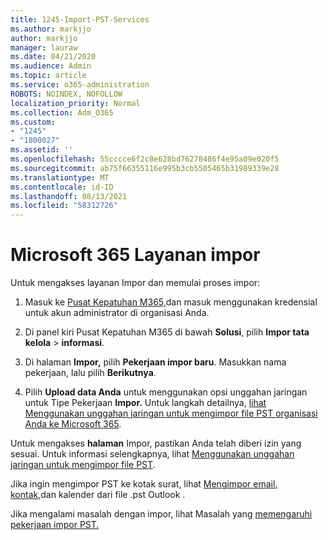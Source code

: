 ```yaml
---
title: 1245-Import-PST-Services
ms.author: markjjo
author: markjjo
manager: lauraw
ms.date: 04/21/2020
ms.audience: Admin
ms.topic: article
ms.service: o365-administration
ROBOTS: NOINDEX, NOFOLLOW
localization_priority: Normal
ms.collection: Adm_O365
ms.custom:
- "1245"
- "1800027"
ms.assetid: ''
ms.openlocfilehash: 55cccce6f2c8e628bd76278486f4e95a09e020f5
ms.sourcegitcommit: ab75f66355116e995b3cb5505465b31989339e28
ms.translationtype: MT
ms.contentlocale: id-ID
ms.lasthandoff: 08/13/2021
ms.locfileid: "58312726"
---
```

# <a name="microsoft-365-import-service"></a>Microsoft 365 Layanan impor

Untuk mengakses layanan Impor dan memulai proses impor:

1. Masuk ke [Pusat Kepatuhan M365,](https://compliance.microsoft.com/)dan masuk menggunakan kredensial untuk akun administrator di organisasi Anda.

1. Di panel kiri Pusat Kepatuhan M365 di bawah **Solusi**, pilih **Impor tata kelola**  >  **informasi**.

1. Di halaman **Impor,** pilih **Pekerjaan impor baru**. Masukkan nama pekerjaan, lalu pilih **Berikutnya**.

1. Pilih **Upload data Anda** untuk menggunakan opsi unggahan jaringan untuk Tipe Pekerjaan **Impor.** Untuk langkah detailnya, [lihat Menggunakan unggahan jaringan untuk mengimpor file PST organisasi Anda ke Microsoft 365](https://docs.microsoft.com/compliance/use-network-upload-to-import-pst-files).

Untuk mengakses **halaman** Impor, pastikan Anda telah diberi izin yang sesuai. Untuk informasi selengkapnya, lihat [Menggunakan unggahan jaringan untuk mengimpor file PST](https://docs.microsoft.com/microsoft-365/compliance/importing-pst-files-to-office-365#using-network-upload-to-import-pst-files).

Jika ingin mengimpor PST ke kotak surat, lihat [Mengimpor email, kontak,](https://support.office.com/article/import-email-contacts-and-calendar-from-an-outlook-pst-file-431a8e9a-f99f-4d5f-ae48-ded54b3440ac)dan kalender dari file .pst Outlook .

Jika mengalami masalah dengan impor, lihat Masalah yang [memengaruhi pekerjaan impor PST.](https://docs.microsoft.com/office365/troubleshoot/pst-import-service/issues-with-pst-import-job)

